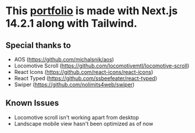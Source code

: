 # This <a target="_blank" href="https://gilbert-zaini-portfolio.vercel.app">portfolio</a> is made with Next.js 14.2.1 along with Tailwind.

## Special thanks to
* AOS (https://github.com/michalsnik/aos)
* Locomotive Scroll (https://github.com/locomotivemtl/locomotive-scroll)
* React Icons (https://github.com/react-icons/react-icons)
* React Typed (https://github.com/ssbeefeater/react-typed)
* Swiper (https://github.com/nolimits4web/swiper)
  
## Known Issues
* Locomotive scroll isn't working apart from desktop
* Landscape mobile view hasn't been optimized as of now
